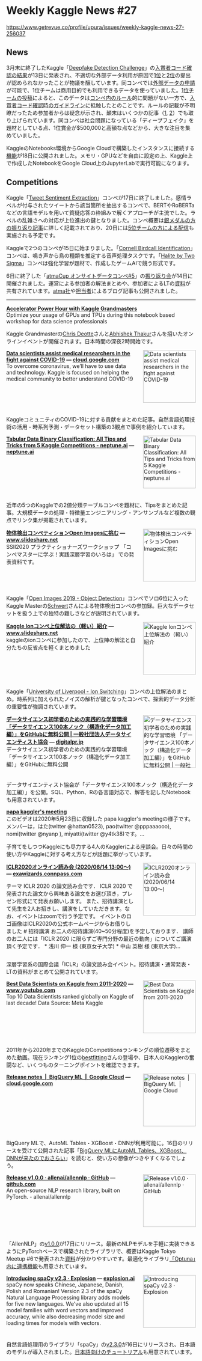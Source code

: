 # Weekly Kaggle News #27
https://www.getrevue.co/profile/upura/issues/weekly-kaggle-news-27-256037
<h3><h2>News</h2><p>3月末に終了したKaggle「<a href="https://www.kaggle.com/c/deepfake-detection-challenge" target="_blank">Deepfake Detection Challenge</a>」の<a href="https://www.kaggle.com/c/deepfake-detection-challenge/discussion/157925" target="_blank">入賞者コード確認の結果</a>が13日に発表され、不適切な外部データ利用が原因で<a href="https://www.kaggle.com/c/deepfake-detection-challenge/discussion/157983" target="_blank">1位</a>と<a href="https://www.kaggle.com/c/deepfake-detection-challenge/discussion/158506" target="_blank">2位</a>の提出が認められなかったことが物議を醸しています。同コンペでは<a href="https://www.kaggle.com/c/deepfake-detection-challenge/discussion/121203" target="_blank">外部データの申請</a>が可能で、1位チームは商用目的でも利用できるデータを使っていました。<a href="https://www.kaggle.com/c/deepfake-detection-challenge/discussion/157983" target="_blank">1位チームの投稿</a>によると、このデータは<a href="https://www.kaggle.com/c/deepfake-detection-challenge/rules" target="_blank">コンペ内のルール</a>的に問題がない一方で、<a href="https://www.kaggle.com/WinningModelDocumentationGuidelines" target="_blank">入賞者コード確認時のガイドライン</a>に抵触したとのことです。ルールの記載が不明瞭だったため参加者からは疑念が示され、顛末はいくつかの記事（<a href="https://syncedreview.com/2020/06/14/facebook-and-kaggle-face-backlash-after-disqualifying-apparent-deepfake-detection-challenge-winner/" target="_blank">1</a>, <a href="https://www.theregister.com/2020/06/18/facebook_deepfake_kaggle_contest/" target="_blank">2</a>）でも取り上げられています。同コンペは社会問題になっている「ディープフェイク」を題材としている点、1位賞金が$500,000と高額な点などから、大きな注目を集めていました。</p><p>KaggleのNotebooks環境からGoogle Cloudで構築したインスタンスに接続する<a href="https://www.kaggle.com/product-feedback/159602" target="_blank">機能</a>が18日に公開されました。メモリ・GPUなどを自由に設定の上、Kaggle上で作成したNotebookをGoogle Cloud上のJupyterLabで実行可能になります。</p><h2>Competitions</h2><p>Kaggle「<a href="https://www.kaggle.com/c/tweet-sentiment-extraction" target="_blank">Tweet Sentiment Extraction</a>」コンペが17日に終了しました。感情ラベルが付与されたツイートから該当箇所を抽出するコンペで、BERTやRoBERTaなどの言語モデルを用いて質疑応答の枠組みで解くアプローチが主流でした。ラベルの乱雑さへの対応が上位進出の鍵となりました。コンペ概要は<a href="https://rishigami.hatenablog.com/entry/2020/06/17/090000" target="_blank">銀メダルの方の振り返り記事</a>に詳しく記載されており、20日には<a href="https://youtu.be/gdhqdDwLuU0" target="_blank">5位チームの方による配信</a>も実施される予定です。</p><p>Kaggleで2つのコンペが15日に始まりました。「<a href="https://www.kaggle.com/c/birdsong-recognition" target="_blank">Cornell Birdcall Identification</a>」コンペは、鳴き声から鳥の種類を推定する音声処理タスクです。「<a href="https://www.kaggle.com/c/halite" target="_blank">Halite by Two Sigma</a>」コンペは強化学習が題材で、作成したゲームAIで競う形式です。</p><p>6日に終了した「<a href="https://atma.connpass.com/event/175139/?utm_campaign=Weekly%20Kaggle%20News&amp;utm_medium=email&amp;utm_source=Revue%20newsletter" target="_blank">atmaCup オンサイトデータコンペ#5</a>」の<a href="https://atma.connpass.com/event/178585/" target="_blank">振り返り会</a>が14日に開催されました。運営による参加者の解法まとめや、参加者によるLTの<a href="https://atma.connpass.com/event/178585/presentation/" target="_blank">資料</a>が共有されています。<a href="https://atma.hatenablog.com/entry/2020/06/16/184427" target="_blank">atma社</a>や<a href="https://atma.hatenablog.com/entry/2020/06/16/190249" target="_blank">担当者</a>によるブログ記事も公開されました。</p></h3>
<hr>
<p>
<strong style='display: block;'><a href="https://www.kaggle.com/accelerator-power-hour?utm_campaign=Weekly%20Kaggle%20News&amp;utm_medium=email&amp;utm_source=Revue%20newsletter">Accelerator Power Hour with Kaggle Grandmasters</a></strong>
Optimize your usage of GPUs and TPUs during this notebook based workshop for data science professionals
</p>
<p><p>Kaggle Grandmasterの<a href="https://www.kaggle.com/cdeotte" target="_blank">Chris Deotte</a>さんと<a href="https://www.kaggle.com/abhishek" target="_blank">Abhishek Thakur</a>さんを招いたオンラインイベントが開催されます。日本時間の深夜2時開始です。</p></p>
<p>
<img width="140" height="140" alt="Data scientists assist medical researchers in the fight against COVID-19" style="float: right; margin-left: 20px; margin-bottom: 20px;" src="https://s3.amazonaws.com/revue/items/images/006/124/029/thumb/Google_Cloud_Healthcare.max-2200x2200.jpg?1592251571" />
<strong style='display: block;'><a href="https://cloud.google.com/blog/products/ai-machine-learning/how-kaggle-data-scientists-help-with-coronavirus?utm_campaign=Weekly%20Kaggle%20News&amp;utm_medium=email&amp;utm_source=Revue%20newsletter">Data scientists assist medical researchers in the fight against COVID-19</a> &mdash; <a href="https://cloud.google.com/blog/products/ai-machine-learning/how-kaggle-data-scientists-help-with-coronavirus">cloud.google.com</a></strong>
To overcome coronavirus, we’ll have to use data and technology. Kaggle is focused on helping the medical community to better understand COVID-19
</p>
<div style='clear: both;'></div>
<p><p>KaggleコミュニティのCOVID-19に対する貢献をまとめた記事。自然言語処理技術の活用・時系列予測・データセット構築の3観点で事例を紹介しています。</p></p>
<p>
<img width="140" height="140" alt="Tabular Data Binary Classification: All Tips and Tricks from 5 Kaggle Competitions - neptune.ai" style="float: right; margin-left: 20px; margin-bottom: 20px;" src="https://s3.amazonaws.com/revue/items/images/006/132/823/thumb/Tabular-data-tips-and-tricks-1.png?1592402943" />
<strong style='display: block;'><a href="https://neptune.ai/blog/tabular-data-binary-classification-tips-and-tricks-from-5-kaggle-competitions?utm_campaign=Weekly%20Kaggle%20News&amp;utm_medium=email&amp;utm_source=Revue%20newsletter">Tabular Data Binary Classification: All Tips and Tricks from 5 Kaggle Competitions - neptune.ai</a> &mdash; <a href="https://neptune.ai/blog/tabular-data-binary-classification-tips-and-tricks-from-5-kaggle-competitions">neptune.ai</a></strong>

</p>
<div style='clear: both;'></div>
<p><p>近年の5つのKaggleでの2値分類テーブルコンペを題材に、Tipsをまとめた記事。大規模データの処理・特徴量エンジニアリング・アンサンブルなど複数の観点でリンク集が掲載されています。</p></p>
<p>
<img width="140" height="140" alt="物体検出コンペティションOpen Imagesに挑む" style="float: right; margin-left: 20px; margin-bottom: 20px;" src="https://s3.amazonaws.com/revue/items/images/006/112/942/thumb/ssii2020lunchworkshophondav1-200612062420-thumbnail-4.jpg?1592027153" />
<strong style='display: block;'><a href="https://www.slideshare.net/HHiroto/open-images-235464179?utm_campaign=Weekly%20Kaggle%20News&amp;utm_medium=email&amp;utm_source=Revue%20newsletter">物体検出コンペティションOpen Imagesに挑む</a> &mdash; <a href="https://www.slideshare.net/HHiroto/open-images-235464179">www.slideshare.net</a></strong>
SSII2020 プラクティショナーズワークショップ 「コンペマスターに学ぶ！実践深層学習のいろは」 での発表資料です。
</p>
<div style='clear: both;'></div>
<p><p>Kaggle「<a href="https://www.kaggle.com/c/open-images-2019-object-detection" target="_blank">Open Images 2019 - Object Detection</a>」コンペでソロ6位に入ったKaggle Masterの<a href="https://www.kaggle.com/hirotoschwert" target="_blank">Schwert</a>さんによる物体検出コンペの参加録。巨大なデータセットを扱う上での独特の難しさなどが説明されています。</p></p>
<p>
<img width="140" height="140" alt="Kaggle Ionコンペ上位解法の（軽い）紹介" style="float: right; margin-left: 20px; margin-bottom: 20px;" src="https://s3.amazonaws.com/revue/items/images/006/116/625/thumb/ionkagglesummary-200614075740-thumbnail-4.jpg?1592123256" />
<strong style='display: block;'><a href="https://www.slideshare.net/KatsuhisaKawaguchi/kaggle-ion?utm_campaign=Weekly%20Kaggle%20News&amp;utm_medium=email&amp;utm_source=Revue%20newsletter">Kaggle Ionコンペ上位解法の（軽い）紹介</a> &mdash; <a href="https://www.slideshare.net/KatsuhisaKawaguchi/kaggle-ion">www.slideshare.net</a></strong>
kaggleのionコンペに参加したので、上位陣の解法と自分たちの反省点を軽くまとめました
</p>
<div style='clear: both;'></div>
<p><p>Kaggle「<a href="https://www.kaggle.com/c/liverpool-ion-switching" target="_blank">University of Liverpool - Ion Switching</a>」コンペの上位解法のまとめ。時系列に加えられたノイズの解析が鍵となったコンペで、探索的データ分析の重要性が強調されています。</p></p>
<p>
<img width="140" height="140" alt="データサイエンス初学者のための実践的な学習環境 「データサイエンス100本ノック（構造化データ加工編）」をGitHubに無料公開 | 一般社団法人データサイエンティスト協会" style="float: right; margin-left: 20px; margin-bottom: 20px;" src="https://s3.amazonaws.com/revue/items/images/006/124/024/thumb/715_400_202006151645065ee72702d7c26.JPG?1592251530" />
<strong style='display: block;'><a href="https://digitalpr.jp/r/39499?utm_campaign=Weekly%20Kaggle%20News&amp;utm_medium=email&amp;utm_source=Revue%20newsletter">データサイエンス初学者のための実践的な学習環境 「データサイエンス100本ノック（構造化データ加工編）」をGitHubに無料公開 | 一般社団法人データサイエンティスト協会</a> &mdash; <a href="https://digitalpr.jp/r/39499">digitalpr.jp</a></strong>
データサイエンス初学者のための実践的な学習環境
「データサイエンス100本ノック（構造化データ加工編）」をGitHubに無料公開 
</p>
<div style='clear: both;'></div>
<p><p>データサイエンティスト協会が「データサイエンス100本ノック（構造化データ加工編）」を公開。SQL、Python、Rの各言語対応で、解答を記したNotebookも用意されています。</p></p>
<p>
<strong style='display: block;'><a href="https://www.youtube.com/watch?feature=youtu.be&amp;utm_campaign=Weekly%20Kaggle%20News&amp;utm_medium=email&amp;utm_source=Revue%20newsletter&amp;v=dvMf-iiaA5I">papa kaggler&#39;s meeting</a></strong>
このビデオは2020年5月23日に収録した papa kaggler's meetingの様子です。 メンバーは，はた(twitter @hattan0523), pao(twitter @pppaaaooo), nomi(twitter @nyanp ), miyatti(twitter @y4tk38)です。...
</p>
<p><p>子育てをしつつKaggleにも尽力する4人のKagglerによる座談会。日々の時間の使い方やKaggleに対する考え方などが話題に挙がっています。</p></p>
<p>
<img width="140" height="140" alt="ICLR2020オンライン読み会 (2020/06/14 13:00〜)" style="float: right; margin-left: 20px; margin-bottom: 20px;" src="https://s3.amazonaws.com/revue/items/images/006/116/257/thumb/ff54bdcb15c8d28a539e716844d6e0a9.png?1592117623" />
<strong style='display: block;'><a href="https://exawizards.connpass.com/event/176947/?utm_campaign=Weekly%20Kaggle%20News&amp;utm_medium=email&amp;utm_source=Revue%20newsletter">ICLR2020オンライン読み会 (2020/06/14 13:00〜)</a> &mdash; <a href="https://exawizards.connpass.com/event/176947/">exawizards.connpass.com</a></strong>
<p>テーマ ICLR 2020 の論文読み会です． ICLR 2020 で発表された論文から興味ある論文をお選び頂き，プレゼン形式にて発表お願いします。 また、招待講演として先生を2人お招きし、講演をしていただきます。なお、イベントはzoomで行う予定です。 イベントのロゴ画像はICLR2020の公式ホームページからお借りしました # 招待講演 お二人の招待講演(40~50分程度)を予定しております． 講師のお二人には「ICLR 2020 に限らずご専門分野の最近の動向」についてご講演頂く予定です． * 浅川 伸一 様 (東京女子大学) * 中山 英樹 様 (東京大学)...</p>
</p>
<div style='clear: both;'></div>
<p><p>深層学習系の国際会議「ICLR」の論文読み会イベント。招待講演・通常発表・LTの資料がまとめて公開されています。</p></p>
<p>
<img width="140" height="140" alt="Best Data Scientists on Kaggle from 2011-2020" style="float: right; margin-left: 20px; margin-bottom: 20px;" src="https://s3.amazonaws.com/revue/items/images/006/129/573/thumb/maxresdefault.jpg?1592353447" />
<strong style='display: block;'><a href="https://www.youtube.com/watch?feature=youtu.be&amp;utm_campaign=Weekly%20Kaggle%20News&amp;utm_medium=email&amp;utm_source=Revue%20newsletter&amp;v=guLZ_2WcEqM">Best Data Scientists on Kaggle from 2011-2020</a> &mdash; <a href="https://www.youtube.com/watch?v=guLZ_2WcEqM&amp;feature=youtu.be">www.youtube.com</a></strong>
Top 10 Data Scientists ranked globally on Kaggle of last decade! Data Source: Meta Kaggle
</p>
<div style='clear: both;'></div>
<p><p>2011年から2020年までのKaggleのCompetitionsランキングの順位遷移をまとめた動画。現在ランキング1位の<a href="https://www.kaggle.com/bestfitting" target="_blank">bestfitting</a>さんの登場や、日本人のKagglerの奮闘など、いくつものターニングポイントを確認できます。</p></p>
<p>
<img width="140" height="140" alt="Release notes  |  BigQuery ML  |  Google Cloud" style="float: right; margin-left: 20px; margin-bottom: 20px;" src="https://s3.amazonaws.com/revue/items/images/006/129/700/thumb/social-icon-google-cloud-1200-630.png?1592358047" />
<strong style='display: block;'><a href="https://cloud.google.com/bigquery-ml/docs/release-notes?utm_campaign=Weekly%20Kaggle%20News&amp;utm_medium=email&amp;utm_source=Revue%20newsletter#June_16_2020">Release notes  |  BigQuery ML  |  Google Cloud</a> &mdash; <a href="https://cloud.google.com/bigquery-ml/docs/release-notes#June_16_2020">cloud.google.com</a></strong>

</p>
<div style='clear: both;'></div>
<p><p>BigQuery MLで、AutoML Tables・XGBoost・DNNが利用可能に。16日のリリースを受けて公開された記事「<a href="https://qiita.com/na0/items/a236a613cbf957dab503" target="_blank">BigQuery MLにAutoML Tables、XGBoost、DNNが来たのでおさらい</a>」を読むと、使い方の想像がつきやすくなるでしょう。</p></p>
<p>
<img width="140" height="140" alt="Release v1.0.0 · allenai/allennlp · GitHub" style="float: right; margin-left: 20px; margin-bottom: 20px;" src="https://s3.amazonaws.com/revue/items/images/006/129/701/thumb/5667695?1592358084" />
<strong style='display: block;'><a href="https://github.com/allenai/allennlp/releases/tag/v1.0.0?utm_campaign=Weekly%20Kaggle%20News&amp;utm_medium=email&amp;utm_source=Revue%20newsletter">Release v1.0.0 · allenai/allennlp · GitHub</a> &mdash; <a href="https://github.com/allenai/allennlp/releases/tag/v1.0.0">github.com</a></strong>
An open-source NLP research library, built on PyTorch. - allenai/allennlp
</p>
<div style='clear: both;'></div>
<p><p>「AllenNLP」の<a href="https://github.com/allenai/allennlp/releases/tag/v1.0.0" target="_blank">v1.0.0</a>が17日にリリース。最新のNLPモデルを手軽に実装できるようにPyTorchベースで構築されたライブラリで、概要はKaggle Tokyo Meetup #6で発表された<a href="https://speakerdeck.com/ryujitamaki/kagglerfalsetamefalseallennlptiyutoriaru" target="_blank">資料</a>が分かりやすいです。最適化ライブラリ<a href="https://medium.com/optuna/hyperparameter-optimization-for-allennlp-using-optuna-54b4bfecd78b" target="_blank">「Optuna」内に連携機能</a>も用意されています。</p></p>
<p>
<img width="140" height="140" alt="Introducing spaCy v2.3 · Explosion" style="float: right; margin-left: 20px; margin-bottom: 20px;" src="https://s3.amazonaws.com/revue/items/images/006/135/539/thumb/spacy-v2-3_social.jpg?1592459367" />
<strong style='display: block;'><a href="https://explosion.ai/blog/spacy-v2-3/?utm_campaign=Weekly%20Kaggle%20News&amp;utm_medium=email&amp;utm_source=Revue%20newsletter">Introducing spaCy v2.3 · Explosion</a> &mdash; <a href="https://explosion.ai/blog/spacy-v2-3/">explosion.ai</a></strong>
spaCy now speaks Chinese, Japanese, Danish, Polish and Romanian! Version 2.3 of the spaCy Natural Language Processing library adds models for five new languages. We've also updated all 15 model families with word vectors and improved accuracy, while also decreasing model size and loading times for models with vectors.
</p>
<div style='clear: both;'></div>
<p><p>自然言語処理用のライブラリ「spaCy」の<a href="https://github.com/explosion/spaCy/releases/tag/v2.3.0" target="_blank">v2.3.0</a>が16日にリリースされ、日本語のモデルが導入されました。<a href="https://course.spacy.io/ja/" target="_blank">日本語向けのチュートリアル</a>も用意されています。</p></p>
